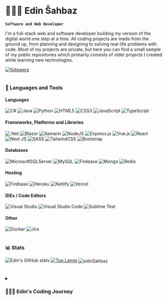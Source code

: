   # 👨🏻‍💻 Edin Šahbaz

**`Software and Web Developer`**

I'm a full-stack web and software developer building my version of the digital world one step at a time. All coding projects are made from the ground up, from planning and designing to solving real-life problems with code. Most of my projects are private, but here you can find a small sample of my public repositories which primarily consists of older projects I created while learning new technologies.

   <p align="left">
      <a href="https://github.com/ForrestKnight?tab=followers">
         <img alt="followers" title="Follow me on Github" src="https://custom-icon-badges.demolab.com/github/followers/edinSahbaz?color=236ad3&labelColor=1155ba&style=for-the-badge&logo=person-add&label=Follow&logoColor=white"/></a>
   </p>

#

### 🧰 Languages and Tools

#### Languages

![C#](https://img.shields.io/badge/c%23-%23239120.svg?style=for-the-badge&logo=c-sharp&logoColor=white)
![Java](https://img.shields.io/badge/Java-ED8B00?style=for-the-badge&logo=java&logoColor=white)
![Python](https://img.shields.io/badge/python-3670A0?style=for-the-badge&logo=python&logoColor=ffdd54)
![HTML5](https://img.shields.io/badge/html5-%23E34F26.svg?style=for-the-badge&logo=html5&logoColor=white)
![CSS3](https://img.shields.io/badge/css3-%231572B6.svg?style=for-the-badge&logo=css3&logoColor=white)
![JavaScript](https://img.shields.io/badge/javascript-%23323330.svg?style=for-the-badge&logo=javascript&logoColor=%23F7DF1E)
![TypeScript](https://img.shields.io/badge/typescript-%23007ACC.svg?style=for-the-badge&logo=typescript&logoColor=white)

#### Frameworks, Platforms and Libraries

![.Net](https://img.shields.io/badge/.NET-5C2D91?style=for-the-badge&logo=.net&logoColor=white)
![Blazor](https://img.shields.io/badge/blazor-%235C2D91.svg?style=for-the-badge&logo=blazor&logoColor=white)
![Xamarin](https://img.shields.io/badge/Xamarin-3199DC?style=for-the-badge&logo=xamarin&logoColor=white)
![NodeJS](https://img.shields.io/badge/node.js-6DA55F?style=for-the-badge&logo=node.js&logoColor=white)
![Express.js](https://img.shields.io/badge/express.js-%23404d59.svg?style=for-the-badge&logo=express&logoColor=%2361DAFB)
![Vue.js](https://img.shields.io/badge/vuejs-%2335495e.svg?style=for-the-badge&logo=vuedotjs&logoColor=%234FC08D)
![React](https://img.shields.io/badge/react-%2320232a.svg?style=for-the-badge&logo=react&logoColor=%2361DAFB)
![Next JS](https://img.shields.io/badge/Next-black?style=for-the-badge&logo=next.js&logoColor=white)
![SASS](https://img.shields.io/badge/SASS-hotpink.svg?style=for-the-badge&logo=SASS&logoColor=white)
![TailwindCSS](https://img.shields.io/badge/tailwindcss-%2338B2AC.svg?style=for-the-badge&logo=tailwind-css&logoColor=white)
![Bootstrap](https://img.shields.io/badge/bootstrap-%23563D7C.svg?style=for-the-badge&logo=bootstrap&logoColor=white)

#### Databases
![MicrosoftSQLServer](https://img.shields.io/badge/Microsoft%20SQL%20Sever-CC2927?style=for-the-badge&logo=microsoft%20sql%20server&logoColor=white)
![MySQL](https://img.shields.io/badge/mysql-%2300f.svg?style=for-the-badge&logo=mysql&logoColor=white)
![Firebase](https://img.shields.io/badge/Firebase-039BE5?style=for-the-badge&logo=Firebase&logoColor=white)
![Mongo](https://img.shields.io/badge/MongoDB-4EA94B?style=for-the-badge&logo=mongodb&logoColor=white)
![Redis](https://img.shields.io/badge/redis-%23DD0031.svg?style=for-the-badge&logo=redis&logoColor=white)

#### Hosting
![Firebase](https://img.shields.io/badge/firebase-%23039BE5.svg?style=for-the-badge&logo=firebase)
![Heroku](https://img.shields.io/badge/heroku-%23430098.svg?style=for-the-badge&logo=heroku&logoColor=white)
![Netlify](https://img.shields.io/badge/netlify-%23000000.svg?style=for-the-badge&logo=netlify&logoColor=#00C7B7)
![Vercel](https://img.shields.io/badge/vercel-%23000000.svg?style=for-the-badge&logo=vercel&logoColor=white)

#### IDEs / Code Editors
![Visual Studio](https://img.shields.io/badge/Visual%20Studio-5C2D91.svg?style=for-the-badge&logo=visual-studio&logoColor=white)
![Visual Studio Code](https://img.shields.io/badge/Visual%20Studio%20Code-0078d7.svg?style=for-the-badge&logo=visual-studio-code&logoColor=white)
![Sublime Text](https://img.shields.io/badge/sublime_text-%23575757.svg?style=for-the-badge&logo=sublime-text&logoColor=important)

#### Other
![Docker](https://img.shields.io/badge/docker-%230db7ed.svg?style=for-the-badge&logo=docker&logoColor=white)
![Jira](https://img.shields.io/badge/jira-%230A0FFF.svg?style=for-the-badge&logo=jira&logoColor=white)

#

### 📊 Stats

![Edin's GitHub stats](https://github-readme-stats.vercel.app/api?username=edinSahbaz&show_icons=true&theme=react)
[![Top Langs](https://github-readme-stats.vercel.app/api/top-langs/?username=edinSahbaz&layout=compact&theme=react&langs_count=8)](https://github.com/anuraghazra/github-readme-stats)
<img align="center" src="https://github-readme-streak-stats.herokuapp.com/?user=edinSahbaz&theme=react" alt="edinSahbaz" />

#

<details>
 <summary><h3>👨🏻‍💻 Edin's Coding Journey</h3></summary>
  I started my coding journey as a young and naive high school student with a love for mathematics and problem solving and a passion for learning everything I could about this programming world - code, Unix, Linux, theory... Teaching myself C++ development with a dream to build my app soon got overshadowed by my desire to excel in C#. It was and still is the programming language closest to my heart, but my curiosity spread far from that. Soon I was faced with the challenges of web development, my first "job" as a programming tutor, where I started exploring Node.js and Vue. Being a language/technology agnostic gave me a wide array of skills with different tools, languages, and platforms, enabling me to work on various freelance projects. I also participated as coding assignments creator for IT Challenge, in beginnings local but then the biggest IT competition in Bosnia and Herzegovina for high school students. After that, my programming life continued with vast amounts of learning to keep my knowledge up to date. Work on side projects and some freelance work further amplified that. I continued to explore new languages and technologies such as Python, Java, Blazor, React.js, Next.js, and Xamarin.Forms and adopt the newest ones, such as .NET MAUI.
